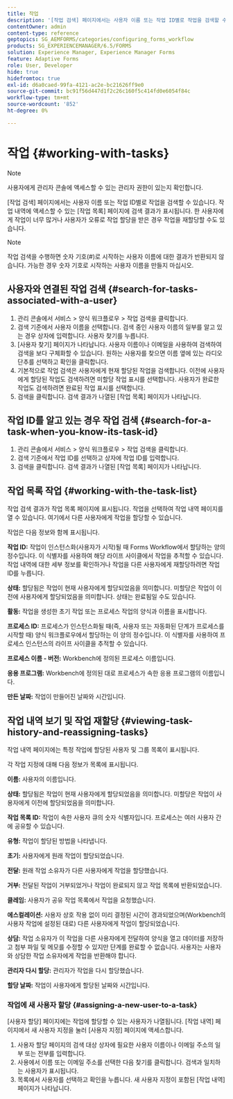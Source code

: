 ```yaml
---
title: 작업
description: '[작업 검색] 페이지에서는 사용자 이름 또는 작업 ID별로 작업을 검색할 수 있습니다. 작업 작업에 대해 자세히 알아봅니다.'
contentOwner: admin
content-type: reference
geptopics: SG_AEMFORMS/categories/configuring_forms_workflow
products: SG_EXPERIENCEMANAGER/6.5/FORMS
solution: Experience Manager, Experience Manager Forms
feature: Adaptive Forms
role: User, Developer
hide: true
hidefromtoc: true
exl-id: d6a0caed-99fa-4121-ac2e-bc21626ff9e0
source-git-commit: bc91f56d447d1f2c26c160f5c414fd0e6054f84c
workflow-type: tm+mt
source-wordcount: '852'
ht-degree: 0%

---
```


# 작업 {#working-with-tasks}

>[!NOTE]
> 
> 사용자에게 관리자 콘솔에 액세스할 수 있는 관리자 권한이 있는지 확인합니다.

[작업 검색] 페이지에서는 사용자 이름 또는 작업 ID별로 작업을 검색할 수 있습니다. 작업 내역에 액세스할 수 있는 [작업 목록] 페이지에 검색 결과가 표시됩니다. 한 사용자에게 작업이 너무 많거나 사용자가 오류로 작업 할당을 받은 경우 작업을 재할당할 수도 있습니다.

>[!NOTE]
>
>작업 검색을 수행하면 숫자 기호(#)로 시작하는 사용자 이름에 대한 결과가 반환되지 않습니다. 가능한 경우 숫자 기호로 시작하는 사용자 이름을 만들지 마십시오.

## 사용자와 연결된 작업 검색 {#search-for-tasks-associated-with-a-user}

1. 관리 콘솔에서 서비스 > 양식 워크플로우 > 작업 검색을 클릭합니다.
1. 검색 기준에서 사용자 이름을 선택합니다. 검색 중인 사용자 이름의 일부를 알고 있는 경우 상자에 입력합니다. 사용자 찾기를 누릅니다.
1. [사용자 찾기] 페이지가 나타납니다. 사용자 이름이나 이메일을 사용하여 검색하여 검색을 보다 구체화할 수 있습니다. 원하는 사용자를 찾으면 이름 옆에 있는 라디오 단추를 선택하고 확인을 클릭합니다.
1. 기본적으로 작업 검색은 사용자에게 현재 할당된 작업을 검색합니다. 이전에 사용자에게 할당된 작업도 검색하려면 미할당 작업 표시를 선택합니다. 사용자가 완료한 작업도 검색하려면 완료된 작업 표시를 선택합니다.
1. 검색을 클릭합니다. 검색 결과가 나열된 [작업 목록] 페이지가 나타납니다.

## 작업 ID를 알고 있는 경우 작업 검색 {#search-for-a-task-when-you-know-its-task-id}

1. 관리 콘솔에서 서비스 > 양식 워크플로우 > 작업 검색을 클릭합니다.
1. 검색 기준에서 작업 ID를 선택하고 상자에 작업 ID를 입력합니다.
1. 검색을 클릭합니다. 검색 결과가 나열된 [작업 목록] 페이지가 나타납니다.

## 작업 목록 작업 {#working-with-the-task-list}

작업 검색 결과가 작업 목록 페이지에 표시됩니다. 작업을 선택하여 작업 내역 페이지를 열 수 있습니다. 여기에서 다른 사용자에게 작업을 할당할 수 있습니다.

작업은 다음 정보와 함께 표시됩니다.

**작업 ID:** 작업이 인스턴스화(사용자가 시작)될 때 Forms Workflow에서 할당하는 양의 정수입니다. 이 식별자를 사용하여 해당 라이프 사이클에서 작업을 추적할 수 있습니다. 작업 내역에 대한 세부 정보를 확인하거나 작업을 다른 사용자에게 재할당하려면 작업 ID를 누릅니다.

**상태:** 할당됨은 작업이 현재 사용자에게 할당되었음을 의미합니다. 미할당은 작업이 이전에 사용자에게 할당되었음을 의미합니다. 상태는 완료됨일 수도 있습니다.

**활동:** 작업을 생성한 초기 작업 또는 프로세스 작업의 양식과 이름을 표시합니다.

**프로세스 ID:** 프로세스가 인스턴스화될 때(즉, 사용자 또는 자동화된 단계가 프로세스를 시작할 때) 양식 워크플로우에서 할당하는 이 양의 정수입니다. 이 식별자를 사용하여 프로세스 인스턴스의 라이프 사이클을 추적할 수 있습니다.

**프로세스 이름 - 버전:** Workbench에 정의된 프로세스 이름입니다.

**응용 프로그램:** Workbench에 정의된 대로 프로세스가 속한 응용 프로그램의 이름입니다.

**만든 날짜:** 작업이 만들어진 날짜와 시간입니다.

## 작업 내역 보기 및 작업 재할당 {#viewing-task-history-and-reassigning-tasks}

작업 내역 페이지에는 특정 작업에 할당된 사용자 및 그룹 목록이 표시됩니다.

각 작업 지정에 대해 다음 정보가 목록에 표시됩니다.

**이름:** 사용자의 이름입니다.

**상태:** 할당됨은 작업이 현재 사용자에게 할당되었음을 의미합니다. 미할당은 작업이 사용자에게 이전에 할당되었음을 의미합니다.

**작업 목록 ID:** 작업이 속한 사용자 큐의 숫자 식별자입니다. 프로세스는 여러 사용자 간에 공유할 수 있습니다.

**유형:** 작업이 할당된 방법을 나타냅니다.

**초기:** 사용자에게 원래 작업이 할당되었습니다.

**전달:** 원래 작업 소유자가 다른 사용자에게 작업을 할당했습니다.

**거부:** 전달된 작업이 거부되었거나 작업이 완료되지 않고 작업 목록에 반환되었습니다.

**클레임:** 사용자가 공유 작업 목록에서 작업을 요청했습니다.

**에스컬레이션:** 사용자 상호 작용 없이 미리 결정된 시간이 경과되었으며(Workbench의 사용자 작업에 설정된 대로) 다른 사용자에게 작업이 할당되었습니다.

**상담:** 작업 소유자가 이 작업을 다른 사용자에게 전달하여 양식을 열고 데이터를 저장하고 첨부 파일 및 메모를 수정할 수 있지만 단계를 완료할 수 없습니다. 사용자는 사용자와 상담한 작업 소유자에게 작업을 반환해야 합니다.

**관리자 다시 할당:** 관리자가 작업을 다시 할당했습니다.

**할당 날짜:** 작업이 사용자에게 할당된 날짜와 시간입니다.

### 작업에 새 사용자 할당 {#assigning-a-new-user-to-a-task}

[사용자 할당] 페이지에는 작업에 할당할 수 있는 사용자가 나열됩니다. [작업 내역] 페이지에서 새 사용자 지정을 눌러 [사용자 지정] 페이지에 액세스합니다.

1. 사용자 할당 페이지의 검색 대상 상자에 필요한 사용자 이름이나 이메일 주소의 일부 또는 전부를 입력합니다.
1. 사용에서 이름 또는 이메일 주소를 선택한 다음 찾기를 클릭합니다. 검색과 일치하는 사용자가 표시됩니다.
1. 목록에서 사용자를 선택하고 확인을 누릅니다. 새 사용자 지정이 포함된 [작업 내역] 페이지가 나타납니다.
